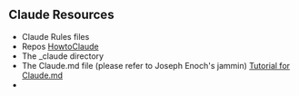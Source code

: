 ## Claude Resources 

- Claude Rules files
- Repos [HowtoClaude](https://github.com/OxfordOutlander/clauderules/blob/main/howtoclaudev2.txt)
- The _claude directory 
- The Claude.md file (please refer to Joseph Enoch's jammin) [Tutorial for Claude.md](https://jenochs.github.io/vibecoding/page1.html)
- 

